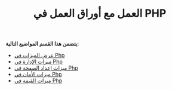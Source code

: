 ﻿---
title: العمل مع أوراق العمل في PHP
type: docs
weight: 40
url: /ar/java/working-with-worksheets-in-php/
---
**يتضمن هذا القسم المواضيع التالية:**

- [عرض الميزات في Php](/cells/ar/java/display-features-in-php/)
- [ميزات الإدارة في Php](/cells/ar/java/management-features-in-php/)
- [ميزات إعداد الصفحة في Php](/cells/ar/java/page-setup-features-in-php/)
- [ميزات الأمان في Php](/cells/ar/java/security-features-in-php/)
- [ميزات القيمة في Php](/cells/ar/java/value-features-in-php/)

